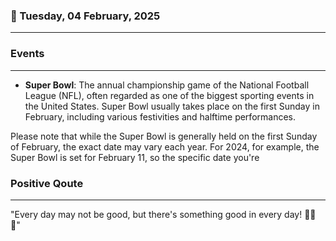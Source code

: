 ### 📅 Tuesday, 04 February, 2025
------
### Events
------
- **Super Bowl**: The annual championship game of the National Football League (NFL), often regarded as one of the biggest sporting events in the United States. Super Bowl usually takes place on the first Sunday in February, including various festivities and halftime performances. 

Please note that while the Super Bowl is generally held on the first Sunday of February, the exact date may vary each year. For 2024, for example, the Super Bowl is set for February 11, so the specific date you're
### Positive Qoute
------
"Every day may not be good, but there's something good in every day! 🌟😊✨"
